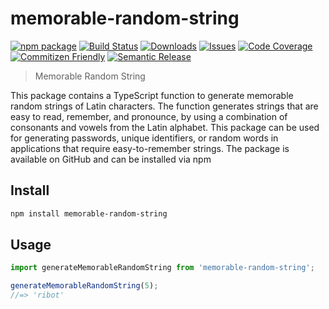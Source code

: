 
# memorable-random-string

[![npm package][npm-img]][npm-url]
[![Build Status][build-img]][build-url]
[![Downloads][downloads-img]][downloads-url]
[![Issues][issues-img]][issues-url]
[![Code Coverage][codecov-img]][codecov-url]
[![Commitizen Friendly][commitizen-img]][commitizen-url]
[![Semantic Release][semantic-release-img]][semantic-release-url]

> Memorable Random String

This package contains a TypeScript function to generate memorable random strings of Latin characters. The function generates strings that are easy to read, remember, and pronounce, by using a combination of consonants and vowels from the Latin alphabet. This package can be used for generating passwords, unique identifiers, or random words in applications that require easy-to-remember strings. The package is available on GitHub and can be installed via npm

## Install

```bash
npm install memorable-random-string
```

## Usage

```ts
import generateMemorableRandomString from 'memorable-random-string';

generateMemorableRandomString(5);
//=> 'ribot'
```

[build-img]:https://github.com/decyrus/memorable-random-string/actions/workflows/release.yml/badge.svg
[build-url]:https://github.com/decyrus/memorable-random-string/actions/workflows/release.yml
[downloads-img]:https://img.shields.io/npm/dt/memorable-random-string
[downloads-url]:https://www.npmtrends.com/memorable-random-string
[npm-img]:https://img.shields.io/npm/v/memorable-random-string
[npm-url]:https://www.npmjs.com/package/memorable-random-string
[issues-img]:https://img.shields.io/github/issues/decyrus/memorable-random-string
[issues-url]:https://github.com/decyrus/memorable-random-string/issues
[codecov-img]:https://codecov.io/gh/decyrus/memorable-random-string/branch/main/graph/badge.svg
[codecov-url]:https://codecov.io/gh/decyrus/memorable-random-string
[semantic-release-img]:https://img.shields.io/badge/%20%20%F0%9F%93%A6%F0%9F%9A%80-semantic--release-e10079.svg
[semantic-release-url]:https://github.com/semantic-release/semantic-release
[commitizen-img]:https://img.shields.io/badge/commitizen-friendly-brightgreen.svg
[commitizen-url]:http://commitizen.github.io/cz-cli/
